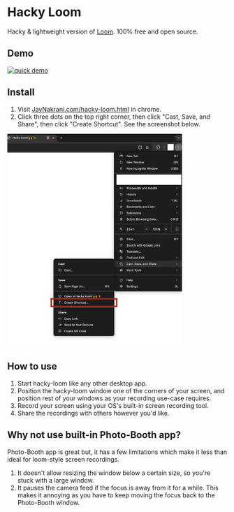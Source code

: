 # Hacky Loom

Hacky & lightweight version of [Loom](http://loom.com). 100% free and open source.

## Demo

[![quick demo](https://img.youtube.com/vi/io0wzMC6rWU/0.jpg)](https://www.youtube.com/watch?v=io0wzMC6rWU)

## Install

1. Visit [JayNakrani.com/hacky-loom.html](https://JayNakrani.com/hacky-loom.html) in chrome.
2. Click three dots on the top right corner, then click "Cast, Save, and Share", then click "Create Shortcut". See the screenshot below.

<img src="how-to-install.png" alt="Screenshot showing how to install" width="400"/>

## How to use

1. Start hacky-loom like any other desktop app.
2. Position the hacky-loom window one of the corners of your screen, and position rest of your windows as your recording use-case requires.
3. Record your screen using your OS's built-in screen recording tool.
4. Share the recordings with others however you'd like.

## Why not use built-in Photo-Booth app?

Photo-Booth app is great but, it has a few limitations which make it less than ideal for loom-style screen recordings.

1. It doesn't allow resizing the window below a certain size, so you're stuck with a large window.
2. It pauses the camera feed if the focus is away from it for a while. This makes it annoying as you have to keep moving the focus back to the Photo-Booth window.
